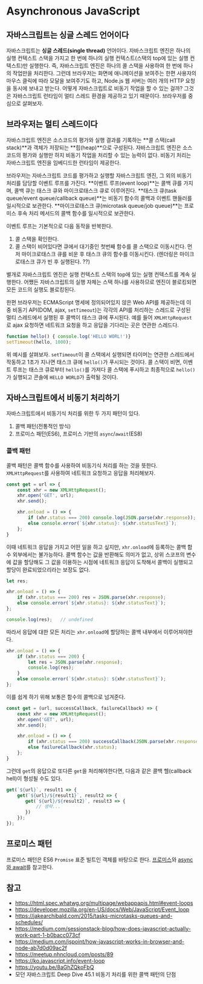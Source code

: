 # Asynchronous JavaScript

## 자바스크립트는 싱글 스레드 언어이다

자바스크립트는 **싱글 스레드(single thread)** 언어이다. 자바스크립트 엔진은 하나의 실행 컨텍스트 스택을 가지고 한 번에 하나의 실행 컨텍스트(스택의 top에 있는 실행 컨텍스트)만 실행한다. 즉, 자바스크립트 엔진은 하나의 콜 스택을 사용하여 한 번에 하나의 작업만을 처리한다. 그런데 브라우저는 화면에 애니메이션을 보여주는 한편 사용자의 마우스 클릭에 따라 모달을 보여주기도 하고, Node.js 웹 서버는 여러 개의 HTTP 요청을 동시에 보내고 받는다. 어떻게 자바스크립트로 비동기 작업을 할 수 있는 걸까? 그것은 자바스크립트 런타임이 멀티 스레드 환경을 제공하고 있기 때문이다. 브라우저를 중심으로 살펴보자.

## 브라우저는 멀티 스레드이다

자바스크립트 엔진은 소스코드의 평가와 실행 결과를 기록하는 **콜 스택(call stack)**과 객체가 저장되는 **힙(heap)**으로 구성된다. 자바스크립트 엔진은 소스코드의 평가와 실행만 하지 비동기 작업을 처리할 수 있는 능력이 없다. 비동기 처리는 자바스크립트 엔진을 임베디드한 런타임이 제공한다.

브라우저는 자바스크립트 코드를 평가하고 실행할 자바스크립트 엔진, 그 외의 비동기 처리를 담당할 이벤트 루프를 가진다. **이벤트 루프(event loop)**는 콜백 큐를 가지며, 콜백 큐는 태스크 큐와 마이크로태스크 큐로 이루어진다. **태스크 큐(task queue/event queue/callback queue)**는 비동기 함수의 콜백과 이벤트 핸들러를 일시적으로 보관한다. **마이크로태스크 큐(microtask queue/job queue)**는 프로미스 후속 처리 메서드의 콜백 함수를 일시적으로 보관한다.

이벤트 루프는 기본적으로 다음 동작을 반복한다.

1. 콜 스택을 확인한다.
2. 콜 스택이 비어있다면 큐에서 대기중인 첫번째 함수를 콜 스택으로 이동시킨다. 먼저 마이크로태스크 큐를 비운 후 태스크 큐의 함수를 이동시킨다. (렌더링은 마이크로태스크 큐가 빈 후 실행된다. ??)

별개로 자바스크립트 엔진은 실행 컨텍스트 스택의 top에 있는 실행 컨텍스트를 계속 실행한다. 어쨌든 자바스크립트의 실행 자체는 스택 하나를 사용하므로 엔진이 블로킹되면 모든 코드의 실행도 블로킹된다.

한편 브라우저는 ECMAScript 명세에 정의되어있지 않은 Web API를 제공하는데 이 중 비동기 API(DOM, ajax, `setTimeout`)는 각각의 API를 처리하는 스레드로 구성된 멀티 스레드에서 실행된 후 콜백이 태스크 큐에 푸시된다. 예를 들어 `XMLHttpRequest`로 ajax 요청하면 네트워크 요청을 하고 응답을 기다리는 곳은 연관한 스레드다.

```javascript
function hello() { console.log('HELLO WORL!')}
setTimeout(hello, 1000);
```

위 예시를 살펴보자. `setTimeout`이 콜 스택에서 실행되면 타이머는 연관한 스레드에서 작동하고 1초가 지나면 태스크 큐에 `hello()`가 푸시되는 것이다. 콜 스택이 비면, 이벤트 루프는 태스크 큐로부터 `hello()`를 가져다 콜 스택에 푸시하고 최종적으로 `hello()`가 실행되고 콘솔에 `HELLO WORLD`가 출력될 것이다.

## 자바스크립트에서 비동기 처리하기

자바스크립트에서 비동기식 처리를 위한 두 가지 패턴이 있다.

1. 콜백 패턴(전통적인 방식)
2. 프로미스 패턴(ES6), 프로미스 기반의 `async`/`await`(ES8)

### 콜백 패턴

콜백 패턴은 콜백 함수를 사용하여 비동기식 처리를 하는 것을 뜻한다. `XMLHttpRequest`를 사용하여 네트워크 요청하고 응답을 처리해보자.

```javascript
const get = url => {
    const xhr = new XMLHttpRequest();
    xhr.open('GET', url);
    xhr.send();

    xhr.onload = () => {
        if (xhr.status === 200) console.log(JSON.parse(xhr.response));
        else console.error(`${xhr.status}: ${xhr.statusText}`);
    };
}
```

이때 네트워크 응답을 가지고 어떤 일을 하고 싶지만, `xhr.onload`에 등록하는 콜백 함수 외부에서는 불가능하다. 콜백 함수는 값을 반환해도 의미가 없고, 상위 스코프의 변수에 값을 할당해도 그 값을 이용하는 시점에 네트워크 응답이 도착해서 콜백이 실행되고 할당이 완료되었으리라는 보장도 없다.

```javascript
let res;

xhr.onload = () => {
    if (xhr.status === 200) res = JSON.parse(xhr.response);
    else console.error(`${xhr.status}: ${xhr.statusText}`);
};

console.log(res);	// undefined
```

따라서 응답에 대한 모든 처리는 `xhr.onload`에 할당하는 콜백 내부에서 이루어져야한다.

```javascript
xhr.onload = () => {
    if (xhr.status === 200) {
        let res = JSON.parse(xhr.response);
        console.log(res);
    }
    else console.error(`${xhr.status}: ${xhr.statusText}`);
};
```

이를 쉽게 하기 위해 보통은 함수의 콜백으로 넘겨준다.

```javascript
const get = (url, successCallback, failureCallback) => {
    const xhr = new XMLHttpRequest();
    xhr.open('GET', url);
    xhr.send();

    xhr.onload = () => {
        if (xhr.status === 200) successCallback(JSON.parse(xhr.response));
        else failureCallback(xhr.status);
    };
}
```

그런데 `get`의 응답으로 또다른 `get`을 처리해야한다면, 다음과 같은 콜백 헬(callback hell)이 형성될 수도 있다.

```javascript
get(`${url}`, result1 => {
    get(`${url}/${result1}`, result2 => {
       get(`${url}/${result2}`, result3 => {
           // 생략...
       }) 
    });
});
```

## 프로미스 패턴

프로미스 패턴은 ES6 `Promise` 표준 빌트인 객체를 바탕으로 한다. [프로미스](https://github.com/leegwae/study-javascript/blob/main/Promise.md)와 [async와 await](https://github.com/leegwae/study-javascript/blob/main/async%20and%20await.md)를 참고한다.



## 참고

- https://html.spec.whatwg.org/multipage/webappapis.html#event-loops
- https://developer.mozilla.org/en-US/docs/Web/JavaScript/Event_loop
- https://jakearchibald.com/2015/tasks-microtasks-queues-and-schedules/
- https://medium.com/sessionstack-blog/how-does-javascript-actually-work-part-1-b0bacc073cf
- https://medium.com/jspoint/how-javascript-works-in-browser-and-node-ab7d0d09ac2f
- https://meetup.nhncloud.com/posts/89
- https://ko.javascript.info/event-loop
- https://youtu.be/8aGhZQkoFbQ
- 모던 자바스크립트 Deep Dive 45.1 비동기 처리를 위한 콜백 패턴의 단점
